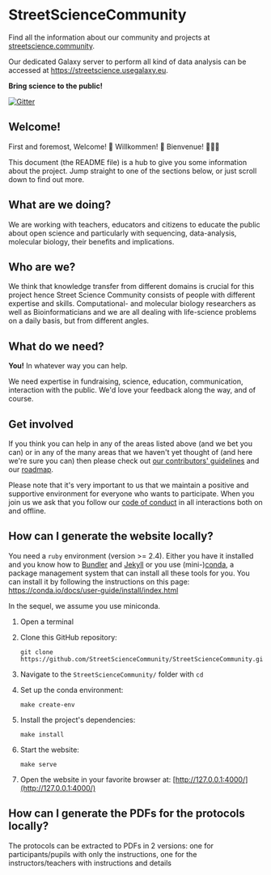 # StreetScienceCommunity

Find all the information about our community and projects at
[streetscience.community](https://streetscience.community).

Our dedicated Galaxy server to perform all kind of data analysis can be accessed
at https://streetscience.usegalaxy.eu. 

**Bring science to the public!**

[![Gitter](https://badges.gitter.im/usegalaxy-eu/streetscience.svg)](https://gitter.im/usegalaxy-eu/streetscience?utm_source=badge&utm_medium=badge&utm_campaign=pr-badge&utm_content=badge) 

## Welcome!

First and foremost, Welcome! 🎉 Willkommen! 🎊 Bienvenue! 🎈🎈🎈

This document (the README file) is a hub to give you some information about the
project. Jump straight to one of the sections below, or just scroll down to find
out more.

## What are we doing?

We are working with teachers, educators and citizens to educate the public about
open science and particularly with sequencing, data-analysis, molecular biology,
their benefits and implications.

## Who are we?

We think that knowledge transfer from different domains is crucial for this
project hence Street Science Community consists of people with different
expertise and skills. Computational- and molecular biology researchers as well
as Bioinformaticians and we are all dealing with life-science problems on a
daily basis, but from different angles.

## What do we need?

**You!** In whatever way you can help.

We need expertise in fundraising, science, education, communication, interaction
with the public. We'd love your feedback along the way, and of course.

## Get involved

If you think you can help in any of the areas listed above (and we bet you can)
or in any of the many areas that we haven't yet thought of (and here we're sure
you can) then please check out [our contributors' guidelines](CONTRIBUTING.md)
and our [roadmap](roadmap.md).

Please note that it's very important to us that we maintain a positive and
supportive environment for everyone who wants to participate. When you join us
we ask that you follow our [code of conduct](CODE_OF_CONDUCT.md) in all
interactions both on and offline.

## How can I generate the website locally?

You need a `ruby` environment (version >= 2.4). Either you have it installed and
you know how to [Bundler](https://bundler.io/) and
[Jekyll](https://jekyllrb.com/) or you use
(mini-)[conda](https://conda.io/docs/index.html), a package management system
that can install all these tools for you. You can install it by following the
instructions on this page: https://conda.io/docs/user-guide/install/index.html

In the sequel, we assume you use miniconda.

1. Open a terminal
2. Clone this GitHub repository:

   ```
   git clone https://github.com/StreetScienceCommunity/StreetScienceCommunity.git
   ```

3. Navigate to the `StreetScienceCommunity/` folder with `cd`
4. Set up the conda environment:

   ```
   make create-env
   ```

5. Install the project's dependencies:

   ```
   make install
   ```

6. Start the website:

   ```
   make serve
   ```

7. Open the website in your favorite browser at:
   [http://127.0.0.1:4000/](http://127.0.0.1:4000/)


## How can I generate the PDFs for the protocols locally?

The protocols can be extracted to PDFs in 2 versions: one for participants/pupils with only the instructions, one for the instructors/teachers with instructions and details
